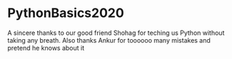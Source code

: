 # PythonBasics2020
A sincere thanks to our good friend Shohag for teching us Python without taking any breath. 
Also thanks Ankur for toooooo many mistakes and pretend he knows about it
